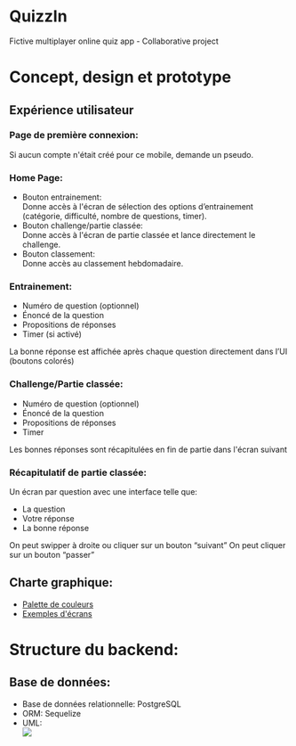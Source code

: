 <h1>QuizzIn</h1>

Fictive multiplayer online quiz app - Collaborative project

<h1>Concept, design et prototype</h1>

<h2>Expérience utilisateur</h2>

<h3>Page de première connexion:</h3>
Si aucun compte n'était créé pour ce mobile, demande un pseudo.

<h3>Home Page:</h3>

<ul>
 <li>Bouton entrainement:</li>
 Donne accès à l'écran de sélection des options d’entrainement (catégorie, difficulté, nombre de questions, timer).

  <li>Bouton challenge/partie classée:</li>
  Donne accès à l'écran de partie classée et lance directement le challenge.

  <li>Bouton classement:</li>
  Donne accès au classement hebdomadaire.
</ul>

<h3>Entrainement:</h3>
<ul>
  <li>Numéro de question (optionnel)</li>
  <li>Énoncé de la question</li>
  <li>Propositions de réponses</li>
  <li>Timer (si activé)</li>
</ul>
La bonne réponse est affichée après chaque question directement dans l’UI (boutons colorés)

<h3>Challenge/Partie classée:</h3>
<ul>
  <li>Numéro de question (optionnel)</li>
  <li>Énoncé de la question</li>
  <li>Propositions de réponses</li>
  <li>Timer</li>
</ul>
Les bonnes réponses sont récapitulées en fin de partie dans l'écran suivant

<h3>Récapitulatif de partie classée:</h3>

Un écran par question avec une interface telle que:
<ul>
  <li>La question</li>
  <li>Votre réponse</li>
  <li>La bonne réponse</li>
</ul>
On peut swipper à droite ou cliquer sur un bouton “suivant”
On peut cliquer sur un bouton “passer”

<h2>Charte graphique:</h2>
<ul>
  <li><a href="https://coolors.co/06c699-ffede1-fccc32-ed6931-fa003f">Palette de couleurs</a></li>
 <li><a href="https://triv-91051.bubbleapps.io/version-test/signup?debug_mode=true">Exemples d'écrans</a></li>
</ul>

<h1>Structure du backend:</h1>

<h2>Base de données:</h2>

<ul>
 <li>Base de données relationnelle: PostgreSQL</li>
 <li>ORM: Sequelize</li>
 <li>UML:</li>
 <img src="https://github.com/AraHugoAra/quizzin/assets/98523545/423ea8eb-35a7-4670-856f-b8505d663579" />
</ul>


